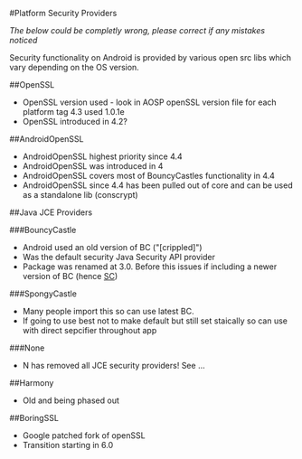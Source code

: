 #Platform Security Providers

_The below could be completly wrong, please correct if any mistakes noticed_

Security functionality on Android is provided by various open src libs which vary depending on the OS version.

##OpenSSL

- OpenSSL version used - look in AOSP openSSL version file for each platform tag 4.3 used 1.0.1e
- OpenSSL introduced in 4.2?

##AndroidOpenSSL

- AndroidOpenSSL highest priority since 4.4
- AndroidOpenSSL was introduced in 4
- AndroidOpenSSL covers most of BouncyCastles functionality in 4.4
- AndroidOpenSSL since 4.4 has been pulled out of core and can be used as a standalone lib (conscrypt)
 
##Java JCE Providers

###BouncyCastle

- Android used an old version of BC ("[crippled]")
- Was the default security Java Security API provider
- Package was renamed at 3.0. Before this issues if including a newer version of BC (hence [SC](https://rtyley.github.io/spongycastle/))

###SpongyCastle

- Many people import this so can use latest BC. 
- If going to use best not to make default but still set staically so can use with direct sepcifier throughout app

###None

- N has removed all JCE security providers! See ...

##Harmony
		
- Old and being phased out
	
##BoringSSL
		
- Google patched fork of openSSL
- Transition starting in 6.0



